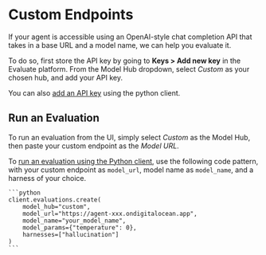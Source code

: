 # Custom Endpoints

If your agent is accessible using an OpenAI-style chat completion API that takes in a base URL and a model name, we can help you evaluate it.

To do so, first store the API key by going to **Keys > Add new key** in the Evaluate platform. From the Model Hub dropdown, select *Custom* as your chosen hub, and add your API key.

You can also [add an API key](../python-sdk/examples/api-keys.md#add-an-api-key) using the python client.

## Run an Evaluation

To run an evaluation from the UI, simply select *Custom* as the Model Hub, then paste your custom endpoint as the *Model URL*.

To [run an evaluation using the Python client](../python-sdk/examples/evaluations.md), use the following code pattern, with your custom endpoint as `model_url`, model name as `model_name`, and a harness of your choice.

````{tab} Python
```python
client.evaluations.create(
    model_hub="custom",
    model_url="https://agent-xxx.ondigitalocean.app",
    model_name="your_model_name",
    model_params={"temperature": 0},
    harnesses=["hallucination"]
)
```
````